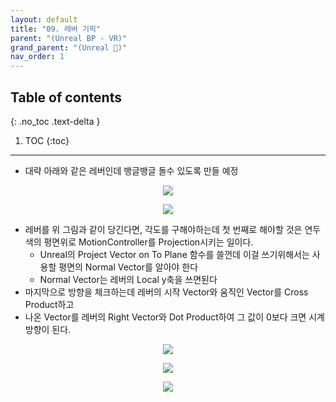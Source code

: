 ```yaml
---
layout: default
title: "09. 레버 기믹"
parent: "(Unreal BP - VR)"
grand_parent: "(Unreal 🚀)"
nav_order: 1
---
```


## Table of contents
{: .no_toc .text-delta }

1. TOC
{:toc}

---

* 대략 아래와 같은 레버인데 뱅글뱅글 돌수 있도록 만들 예정

<p align="center">
  <img src="https://taehyungs-programming-blog.github.io/blog/assets/images/unreal/bp-4-vr/bp-vr-9-1.png"/>
</p>

<p align="center">
  <img src="https://taehyungs-programming-blog.github.io/blog/assets/images/unreal/bp-4-vr/bp-vr-9-2.png"/>
</p>

* 레버를 위 그림과 같이 당긴다면, 각도를 구해야하는데 첫 번째로 해야할 것은 연두색의 평면위로 MotionController를 Projection시키는 일이다.
    * Unreal의 Project Vector on To Plane 함수를 쓸껀데 이걸 쓰기위해서는 사용할 평면의 Normal Vector를 알아야 한다
    * Normal Vector는 레버의 Local y축을 쓰면된다
* 마지막으로 방향을 체크하는데 레버의 시작 Vector와 움직인 Vector를 Cross Product하고
* 나온 Vector를 레버의 Right Vector와 Dot Product하여 그 값이 0보다 크면 시계방향이 된다.

<p align="center">
  <img src="https://taehyungs-programming-blog.github.io/blog/assets/images/unreal/bp-4-vr/bp-vr-9-3.png"/>
</p>

<p align="center">
  <img src="https://taehyungs-programming-blog.github.io/blog/assets/images/unreal/bp-4-vr/bp-vr-9-4.png"/>
</p>

<p align="center">
  <img src="https://taehyungs-programming-blog.github.io/blog/assets/images/unreal/bp-4-vr/bp-vr-9-5.png"/>
</p>